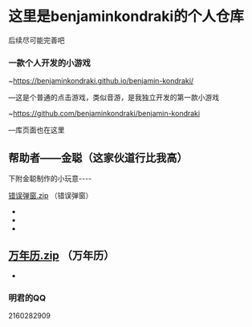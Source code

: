 #          这里是benjaminkondraki的个人仓库

后续尽可能完善吧









###  一款个人开发的小游戏


 ~https://benjaminkondraki.github.io/benjamin-kondraki/

—这是个普通的点击游戏，类似音游，是我独立开发的第一款小游戏


~https://github.com/benjaminkondraki/benjamin-kondraki

—库页面也在这里









##  帮助者——金聪（这家伙道行比我高）

下附金聪制作的小玩意----



[错误弹窗.zip](https://github.com/benjaminkondraki/BenjaminKondraki/files/8839570/default.zip)
（错误弹窗）

-
-
-
[万年历.zip](https://github.com/benjaminkondraki/BenjaminKondraki/files/8839554/default.zip)
（万年历）
-
-






###  明君的QQ
2160282909
